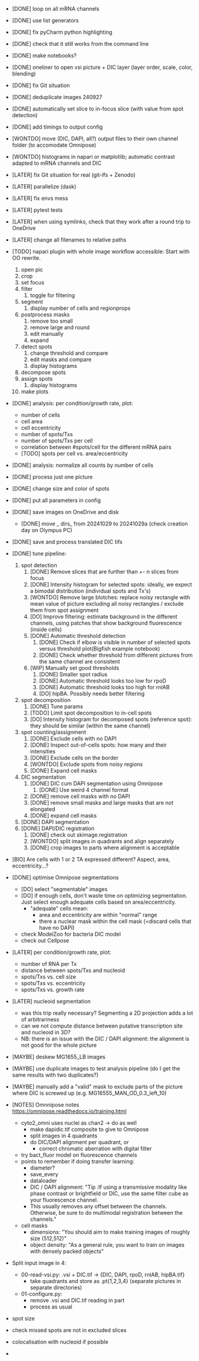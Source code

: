 - [DONE] loop on all mRNA channels
- [DONE] use list generators
- [DONE] fix pyCharm python highlighting
- [DONE] check that it still works from the command line
- [DONE] make notebooks?
- [DONE] oneliner to open vsi picture + DIC layer (layer order, scale, color, blending)
- [DONE] fix Git situation
- [DONE] deduplicate images 240927
- [DONE] automatically set slice to in-focus slice (with value from spot detection)
- [DONE] add timings to output config
- [WONTDO] move (DIC, DAPI, all?) output files to their own channel folder (to accomodate Omnipose)
- [WONTDO] histograms in napari or matplotlib; automatic contrast adapted to mRNA channels and DIC
- [LATER] fix Git situation for real (git-lfs + Zenodo)
- [LATER] parallelize (dask)
- [LATER] fix envs mess
- [LATER] pytest tests
- [LATER] when using symlinks, check that they work after a round trip to OneDrive
- [LATER] change all filenames to relative paths
- [TODO] napari plugin with whole image workflow accessible:
Start with OO rewrite.
  1. open pic
  2. crop
  3. set focus
  4. filter
     1. toggle for filtering
  5. segment
     1. display number of cells and regionprops
  6. postprocess masks
     1. remove too small
     2. remove large and round
     3. edit manually
     4. expand
  7. detect spots
     1. change threshold and compare
     2. edit masks and compare
     3. display histograms
  8. decompose spots
  9. assign spots
     1. display histograms
  10. make plots
- [DONE] analysis: per condition/growth rate, plot:
  - number of cells
  - cell area
  - cell eccentricity
  - number of spots/Txs
  - number of spots/Txs per cell
  - correlation between #spots/cell for the different mRNA pairs
  - [TODO] spots per cell vs. area/eccentricity
- [DONE] analysis: normalize all counts by number of cells
- [DONE] process just one picture
- [DONE] change size and color of spots 
- [DONE] put all parameters in config
- [DONE] save images on OneDrive and disk
    - [DONE] move _ dirs_ from 20241029 to 20241029a (check creation day on Olympus PC)
- [DONE] save and process translated DIC tifs
- [DONE] tune pipeline:
  1. spot detection
     1. [DONE] Remove slices that are further than +- n slices from focus
     2. [DONE] Intensity histogram for selected spots: ideally, we expect a bimodal distribution (individual spots and Tx's)
     3. [WONTDO] Remove large blotches: replace noisy rectangle with mean value of picture excluding all noisy rectangles / exclude them from spot assignment
     4. [DO] Improve filtering: estimate background in the different channels, using patches that show background fluorescence (inside cells)
     5. [DONE] Automatic threshold detection
        1. [DONE] Check if elbow is visible in number of selected spots versus threshold plot(Bigfish example notebook)
        2. [DONE] Check whether threshold from different pictures from the same channel are consistent
     6. [WIP] Manually set good thresholds
        1. [DONE] Smaller spot radius
        2. [DONE] Automatic threshold looks too low for rpoD
        3. [DONE] Automatic threshold looks too high for rnlAB
        4. [DO] hipBA. Possibly needs better filtering
  2. spot decomposition
     1. [DONE] Tune params
     2. [TODO] Limit spot decomposition to in-cell spots
     2. [DO] Intensity histogram for decomposed spots (reference spot): they should be similar (within the same channel)
  3. spot counting/assignment 
     1. [DONE] Exclude cells with no DAPI
     2. [DONE] Inspect out-of-cells spots: how many and their intensities
     3. [DONE] Exclude cells on the border
     4. [WONTDO] Exclude spots from noisy regions
     5. [DONE] Expand cell masks
  4. DIC segmentation
     1. [DONE] DIC cum DAPI segmentation using Omnipose
        1. [DONE] Use weird 4 channel format
     2. [DONE] remove cell masks with no DAPI
     3. [DONE] remove small masks and large masks that are not elongated
     4. [DONE] expand cell masks
  5. [DONE] DAPI segmentation
  6. [DONE] DAPI/DIC registration 
     1. [DONE] check out skimage.registration
     2. [WONTDO] split images in quadrants and align separately
     3. [DONE] crop images to parts where alignment is acceptable
- [BIO] Are cells with 1 or 2 TA expressed different? Aspect, area, eccentricity...?
- [DONE] optimise Omnipose segmentations
  - [DO] select "segmentable" images
  - [DO] if enough cells, don't waste time on optimizing segmentation. Just select enough adequate cells based on area/eccentricity. 
    - "adequate" cells mean:
      - area and eccentricity are within "normal" range
      - there a nuclear mask within the cell mask (=discard cells that have no DAPI)
  - check ModelZoo for bacteria DIC model
  - check out Cellpose
- [LATER] per condition/growth rate, plot:
  - number of RNA per Tx
  - distance between spots/Txs and nucleoid
  - spots/Txs vs. cell size
  - spots/Txs vs. eccentricity
  - spots/Txs vs. growth rate
- [LATER] nucleoid segmentation
  - was this trip really necessary? Segmenting a 2D projection adds a lot of arbitrariness
  - can we not compute distance between putative transcription site and nucleoid in 3D?
  - NB: there is an issue with the DIC / DAPI alignment: the alignment is not good for the whole picture
- [MAYBE] deskew MG1655_LB images
- [MAYBE] use duplicate images to test analysis pipeline (do I get the same results with two duplicates?)
- [MAYBE] manually add a "valid" mask to exclude parts of the picture where DIC is screwed up (e.g. MG16555_MAN_OD_0.3_left_10)
- [NOTES] Omnnipose notes https://omnipose.readthedocs.io/training.html
  - cyto2_omni uses nuclei as chan2 -> do as well
    - make dapidic.tif composite to give to Omnipose
    - split images in 4 quadrants
    - do DIC/DAPI alignment per quadrant, or
      - correct chromatic aberration with digital filter
  - try bact_fluor model on fluorescence channels
  - points to remember if doing transfer learning:
    - diameter?
    - save_every
    - dataloader
    - DIC / DAPI alignment: "Tip :If using a transmissive modality like phase contrast or brightfield or DIC, use the same filter cube as your fluorescence channel. 
    - This usually removes any offset between the channels. Otherwise, be sure to do multimodal registration between the channels."
  - cell masks
    - dimensions: "You should aim to make training images of roughly size (512,512)"
    - object density: "As a general rule, you want to train on images with densely packed objects"
- Split input image in 4:
  - 00-read-vsi.py: .vsi + DIC.tif -> {DIC, DAPI, rpoD, rnlAB, hipBA.tif}
    - take quadrants and store as .pt{1,2,3,4} (separate pictures in separate directories)
  - 01-configure.py: 
    - remove .vsi and DIC.tif reading in part
    - process as usual


- spot size
- check missed spots are not in excluded slices
- colocalisation with nucleoid if possible
- 